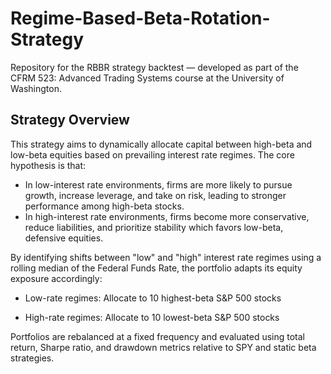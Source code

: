 # Regime-Based-Beta-Rotation-Strategy
Repository for the RBBR strategy backtest — developed as part of the CFRM 523: Advanced Trading Systems course at the University of Washington.

## Strategy Overview
This strategy aims to dynamically allocate capital between high-beta and low-beta equities based on prevailing interest rate regimes. The core hypothesis is that:

* In low-interest rate environments, firms are more likely to pursue growth, increase leverage, and take on risk, leading to stronger performance among high-beta stocks.
* In high-interest rate environments, firms become more conservative, reduce liabilities, and prioritize stability which favors low-beta, defensive equities.

By identifying shifts between "low" and "high" interest rate regimes using a rolling median of the Federal Funds Rate, the portfolio adapts its equity exposure accordingly:

* Low-rate regimes: Allocate to 10 highest-beta S&P 500 stocks

* High-rate regimes: Allocate to 10 lowest-beta S&P 500 stocks

Portfolios are rebalanced at a fixed frequency and evaluated using total return, Sharpe ratio, and drawdown metrics relative to SPY and static beta strategies.
